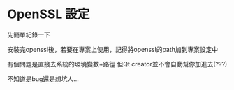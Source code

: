 # OpenSSL 設定

先簡單紀錄一下

安裝完openssl後，若要在專案上使用，記得將openssl的path加到專案設定中

有個問題是直接去系統的環境變數+路徑 但Qt creator並不會自動幫你加進去(???)

不知道是bug還是想坑人...
